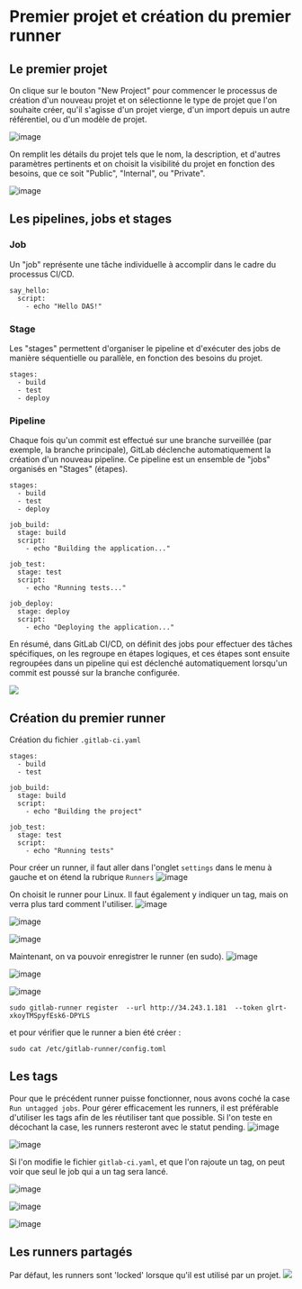 # Premier projet et création du premier runner
## Le premier projet
On clique sur le bouton "New Project" pour commencer le processus de création d'un nouveau projet et 
on sélectionne le type de projet que l'on souhaite créer, qu'il s'agisse d'un projet vierge, 
d'un import depuis un autre référentiel, ou d'un modèle de projet.

![image](https://github.com/becodeorg/DAS-CI-CD/assets/26960886/325601b4-65e1-4639-9613-c75d029671e6)


On remplit les détails du projet tels que le nom, la description, et d'autres paramètres pertinents 
et on choisit la visibilité du projet en fonction des besoins, que ce soit "Public", "Internal", ou "Private".

![image](https://github.com/becodeorg/DAS-CI-CD/assets/26960886/cb08a517-9223-4d92-b26e-b9ddbac0d9be)

## Les pipelines, jobs et stages

### Job 
Un "job" représente une tâche individuelle à accomplir dans le cadre du processus CI/CD. 

```
say_hello:
  script:
    - echo "Hello DAS!"
```

### Stage 
Les "stages" permettent d'organiser le pipeline et d'exécuter 
des jobs de manière séquentielle ou parallèle, en fonction des besoins du projet.

```
stages:
  - build
  - test
  - deploy
```

### Pipeline
Chaque fois qu'un commit est effectué sur une branche surveillée (par exemple, la branche principale), 
GitLab déclenche automatiquement la création d'un nouveau pipeline. Ce pipeline est un ensemble de "jobs" organisés en "Stages" (étapes).  

```
stages:
  - build
  - test
  - deploy

job_build:
  stage: build
  script:
    - echo "Building the application..."

job_test:
  stage: test
  script:
    - echo "Running tests..."

job_deploy:
  stage: deploy
  script:
    - echo "Deploying the application..."
```

En résumé, dans GitLab CI/CD, on définit des jobs pour effectuer des tâches spécifiques, 
on les regroupe en étapes logiques, et ces étapes sont ensuite regroupées dans un pipeline qui 
est déclenché automatiquement lorsqu'un commit est poussé sur la branche configurée.

![](https://docs.gitlab.com/ee/ci/jobs/img/pipeline_grouped_jobs_v14_2.png)

## Création du premier runner
Création du fichier ``.gitlab-ci.yaml``   
```
stages:
  - build
  - test

job_build:
  stage: build
  script:
    - echo "Building the project"

job_test:
  stage: test
  script:
    - echo "Running tests"
```

Pour créer un runner, il faut aller dans l'onglet ``settings`` dans le menu à gauche et on étend la rubrique ``Runners``
![image](https://github.com/becodeorg/DAS-CI-CD/assets/26960886/21668686-45ef-49e9-a74f-cb736d03cf19)

On choisit le runner pour Linux. Il faut également y indiquer un tag, mais on verra plus tard comment l'utiliser.
![image](https://github.com/becodeorg/DAS-CI-CD/assets/26960886/104c579e-45fe-4b70-8ee4-ae34f47feeb5)

![image](https://github.com/becodeorg/DAS-CI-CD/assets/26960886/beaba3cc-c4c3-4de4-a1ee-78e4705f387f)

![image](https://github.com/becodeorg/DAS-CI-CD/assets/26960886/b4300593-4a68-48d5-bc03-ede4f9e0d661)

Maintenant, on va pouvoir enregistrer le runner (en sudo). 
![image](https://github.com/becodeorg/DAS-CI-CD/assets/26960886/a4773056-007a-4e89-b677-905ba71967f3)

![image](https://github.com/becodeorg/DAS-CI-CD/assets/26960886/18a44719-3e1c-4027-bf43-1bcd930e89c6)

![image](https://github.com/becodeorg/DAS-CI-CD/assets/26960886/e96ef94a-02c9-4774-99e1-5cb789085572)

````
sudo gitlab-runner register  --url http://34.243.1.181  --token glrt-xkoyTMSpyfEsk6-DPYLS
````

et pour vérifier que le runner a bien été créer : 

```
sudo cat /etc/gitlab-runner/config.toml
```

## Les tags 
Pour que le précédent runner puisse fonctionner, nous avons coché la case ``Run untagged jobs``. 
Pour gérer efficacement les runners, il est préférable d'utiliser les tags afin de les réutiliser tant que possible.
Si l'on teste en décochant la case, les runners resteront avec le statut pending. 
![image](https://github.com/becodeorg/DAS-CI-CD/assets/26960886/4ab591a6-da87-4dae-ad7f-eb2c00107033)

![image](https://github.com/becodeorg/DAS-CI-CD/assets/26960886/aca186a2-d9ff-4c6b-96be-ce98c43987df)

Si l'on modifie  le fichier ```gitlab-ci.yaml```, et que l'on rajoute un tag, on peut voir que seul le job qui a un tag sera lancé.

![image](https://github.com/becodeorg/DAS-CI-CD/assets/26960886/58540f96-5c4c-44e6-a2ae-d83dfd065614)

![image](https://github.com/becodeorg/DAS-CI-CD/assets/26960886/20a0699d-e3e1-4dcd-a8ca-10018abe4f86)

![image](https://github.com/becodeorg/DAS-CI-CD/assets/26960886/2728c1b7-8f80-40b3-915b-470e444bb841)



## Les runners partagés
Par défaut, les runners sont 'locked' lorsque qu'il est utilisé par un projet.
![](https://media.discordapp.net/attachments/727923649738178571/1199291526434529280/image.png)


